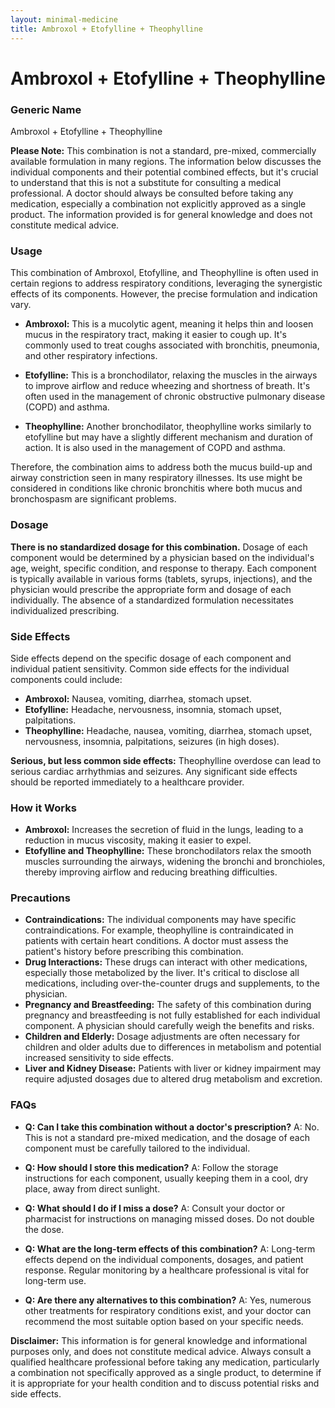```yaml
---
layout: minimal-medicine
title: Ambroxol + Etofylline + Theophylline
---
```


# Ambroxol + Etofylline + Theophylline
### Generic Name
Ambroxol + Etofylline + Theophylline

**Please Note:** This combination is not a standard, pre-mixed, commercially available formulation in many regions.  The information below discusses the individual components and their potential combined effects, but it's crucial to understand that this is not a substitute for consulting a medical professional.  A doctor should always be consulted before taking any medication, especially a combination not explicitly approved as a single product.  The information provided is for general knowledge and does not constitute medical advice.


### Usage

This combination of Ambroxol, Etofylline, and Theophylline is often used in certain regions to address respiratory conditions, leveraging the synergistic effects of its components.  However, the precise formulation and indication vary.

* **Ambroxol:** This is a mucolytic agent, meaning it helps thin and loosen mucus in the respiratory tract, making it easier to cough up. It's commonly used to treat coughs associated with bronchitis, pneumonia, and other respiratory infections.

* **Etofylline:** This is a bronchodilator, relaxing the muscles in the airways to improve airflow and reduce wheezing and shortness of breath. It's often used in the management of chronic obstructive pulmonary disease (COPD) and asthma.

* **Theophylline:**  Another bronchodilator, theophylline works similarly to etofylline but may have a slightly different mechanism and duration of action. It is also used in the management of COPD and asthma.

Therefore, the combination aims to address both the mucus build-up and airway constriction seen in many respiratory illnesses.  Its use might be considered in conditions like chronic bronchitis where both mucus and bronchospasm are significant problems.


### Dosage

**There is no standardized dosage for this combination.**  Dosage of each component would be determined by a physician based on the individual's age, weight, specific condition, and response to therapy.  Each component is typically available in various forms (tablets, syrups, injections), and the physician would prescribe the appropriate form and dosage of each individually.   The absence of a standardized formulation necessitates individualized prescribing.


### Side Effects

Side effects depend on the specific dosage of each component and individual patient sensitivity. Common side effects for the individual components could include:

* **Ambroxol:** Nausea, vomiting, diarrhea, stomach upset.
* **Etofylline:** Headache, nervousness, insomnia, stomach upset, palpitations.
* **Theophylline:** Headache, nausea, vomiting, diarrhea, stomach upset, nervousness, insomnia, palpitations, seizures (in high doses).

**Serious, but less common side effects:**  Theophylline overdose can lead to serious cardiac arrhythmias and seizures.  Any significant side effects should be reported immediately to a healthcare provider.


### How it Works

* **Ambroxol:** Increases the secretion of fluid in the lungs, leading to a reduction in mucus viscosity, making it easier to expel.
* **Etofylline and Theophylline:** These bronchodilators relax the smooth muscles surrounding the airways, widening the bronchi and bronchioles, thereby improving airflow and reducing breathing difficulties.


### Precautions

* **Contraindications:**  The individual components may have specific contraindications.  For example, theophylline is contraindicated in patients with certain heart conditions.  A doctor must assess the patient's history before prescribing this combination.
* **Drug Interactions:**  These drugs can interact with other medications, especially those metabolized by the liver.  It's critical to disclose all medications, including over-the-counter drugs and supplements, to the physician.
* **Pregnancy and Breastfeeding:**  The safety of this combination during pregnancy and breastfeeding is not fully established for each individual component.  A physician should carefully weigh the benefits and risks.
* **Children and Elderly:** Dosage adjustments are often necessary for children and older adults due to differences in metabolism and potential increased sensitivity to side effects.
* **Liver and Kidney Disease:**  Patients with liver or kidney impairment may require adjusted dosages due to altered drug metabolism and excretion.


### FAQs

* **Q: Can I take this combination without a doctor's prescription?** A: No. This is not a standard pre-mixed medication, and the dosage of each component must be carefully tailored to the individual.

* **Q: How should I store this medication?** A: Follow the storage instructions for each component, usually keeping them in a cool, dry place, away from direct sunlight.

* **Q: What should I do if I miss a dose?** A: Consult your doctor or pharmacist for instructions on managing missed doses.  Do not double the dose.

* **Q: What are the long-term effects of this combination?** A: Long-term effects depend on the individual components, dosages, and patient response.  Regular monitoring by a healthcare professional is vital for long-term use.

* **Q: Are there any alternatives to this combination?** A: Yes, numerous other treatments for respiratory conditions exist, and your doctor can recommend the most suitable option based on your specific needs.


**Disclaimer:** This information is for general knowledge and informational purposes only, and does not constitute medical advice. Always consult a qualified healthcare professional before taking any medication, particularly a combination not specifically approved as a single product, to determine if it is appropriate for your health condition and to discuss potential risks and side effects.
